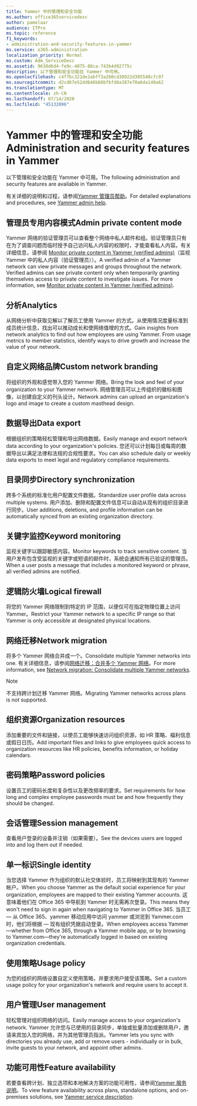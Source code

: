 ```yaml
---
title: Yammer 中的管理和安全功能
ms.author: office365servicedesc
author: pamelaar
audience: ITPro
ms.topic: reference
f1_keywords:
- administration-and-security-features-in-yammer
ms.service: o365-administration
localization_priority: Normal
ms.custom: Adm_ServiceDesc
ms.assetid: 9638d6d4-fe9c-4075-88ca-743b4d92775c
description: 以下管理和安全功能在 Yammer 中可用。
ms.openlocfilehash: c4f7bc321de1abff3a260cd30922d305548cfc97
ms.sourcegitcommit: d2cd67e52dd646b68bfbfd8a387e70a6da140a62
ms.translationtype: MT
ms.contentlocale: zh-CN
ms.lasthandoff: 07/14/2020
ms.locfileid: "45132096"
---
```

# <a name="administration-and-security-features-in-yammer"></a><span data-ttu-id="c5748-103">Yammer 中的管理和安全功能</span><span class="sxs-lookup"><span data-stu-id="c5748-103">Administration and security features in Yammer</span></span>

<span data-ttu-id="c5748-104">以下管理和安全功能在 Yammer 中可用。</span><span class="sxs-lookup"><span data-stu-id="c5748-104">The following administration and security features are available in Yammer.</span></span>
  
<span data-ttu-id="c5748-105">有关详细的说明和过程，请参阅[Yammer 管理员帮助](https://go.microsoft.com/fwlink/?LinkId=869688)。</span><span class="sxs-lookup"><span data-stu-id="c5748-105">For detailed explanations and procedures, see [Yammer admin help](https://go.microsoft.com/fwlink/?LinkId=869688).</span></span>

## <a name="admin-private-content-mode"></a><span data-ttu-id="c5748-106">管理员专用内容模式</span><span class="sxs-lookup"><span data-stu-id="c5748-106">Admin private content mode</span></span>

<span data-ttu-id="c5748-p101">Yammer 网络的验证管理员可以查看整个网络中私人邮件和组。验证管理员只有在为了调查问题而临时授予自己访问私人内容的权限时，才能查看私人内容。有关详细信息，请参阅 [Monitor private content in Yammer (verified admins)](https://go.microsoft.com/fwlink/?LinkId=627479)（监视 Yammer 中的私人内容（验证管理员））。</span><span class="sxs-lookup"><span data-stu-id="c5748-p101">A verified admin of a Yammer network can view private messages and groups throughout the network.  Verified admins can see private content only when temporarily granting themselves access to private content to investigate issues.  For more information, see [Monitor private content in Yammer (verified admins)](https://go.microsoft.com/fwlink/?LinkId=627479).</span></span>

## <a name="analytics"></a><span data-ttu-id="c5748-110">分析</span><span class="sxs-lookup"><span data-stu-id="c5748-110">Analytics</span></span>

<span data-ttu-id="c5748-p102">从网络分析中获取见解以了解员工使用 Yammer 的方式。从使用情况度量标准到成员统计信息，找出可以推动成长和使网络值增的方式。</span><span class="sxs-lookup"><span data-stu-id="c5748-p102">Gain insights from network analytics to find out how employees are using Yammer. From usage metrics to member statistics, identify ways to drive growth and increase the value of your network.</span></span>

## <a name="custom-network-branding"></a><span data-ttu-id="c5748-113">自定义网络品牌</span><span class="sxs-lookup"><span data-stu-id="c5748-113">Custom network branding</span></span>

<span data-ttu-id="c5748-114">将组织的外观和感觉带入您的 Yammer 网络。</span><span class="sxs-lookup"><span data-stu-id="c5748-114">Bring the look and feel of your organization to your Yammer network.</span></span> <span data-ttu-id="c5748-115">网络管理员可以上传组织的徽标和图像，以创建自定义的刊头设计。</span><span class="sxs-lookup"><span data-stu-id="c5748-115">Network admins can upload an organization's logo and image to create a custom masthead design.</span></span>

## <a name="data-export"></a><span data-ttu-id="c5748-116">数据导出</span><span class="sxs-lookup"><span data-stu-id="c5748-116">Data export</span></span>

<span data-ttu-id="c5748-117">根据组织的策略轻松管理和导出网络数据。</span><span class="sxs-lookup"><span data-stu-id="c5748-117">Easily manage and export network data according to your organization's policies.</span></span> <span data-ttu-id="c5748-118">您还可以计划每日或每周的数据导出以满足法律和法规的合规性要求。</span><span class="sxs-lookup"><span data-stu-id="c5748-118">You can also schedule daily or weekly data exports to meet legal and regulatory compliance requirements.</span></span>
  
## <a name="directory-synchronization"></a><span data-ttu-id="c5748-119">目录同步</span><span class="sxs-lookup"><span data-stu-id="c5748-119">Directory synchronization</span></span>

<span data-ttu-id="c5748-120">跨多个系统的标准化用户配置文件数据。</span><span class="sxs-lookup"><span data-stu-id="c5748-120">Standardize user profile data across multiple systems.</span></span> <span data-ttu-id="c5748-121">用户添加、删除和配置文件信息可以自动从现有的组织目录进行同步。</span><span class="sxs-lookup"><span data-stu-id="c5748-121">User additions, deletions, and profile information can be automatically synced from an existing organization directory.</span></span>

## <a name="keyword-monitoring"></a><span data-ttu-id="c5748-122">关键字监控</span><span class="sxs-lookup"><span data-stu-id="c5748-122">Keyword monitoring</span></span>

<span data-ttu-id="c5748-123">监视关键字以跟踪敏感内容。</span><span class="sxs-lookup"><span data-stu-id="c5748-123">Monitor keywords to track sensitive content.</span></span> <span data-ttu-id="c5748-124">当用户发布包含受监视的关键字或短语的邮件时，系统会通知所有已验证的管理员。</span><span class="sxs-lookup"><span data-stu-id="c5748-124">When a user posts a message that includes a monitored keyword or phrase, all verified admins are notified.</span></span>

## <a name="logical-firewall"></a><span data-ttu-id="c5748-125">逻辑防火墙</span><span class="sxs-lookup"><span data-stu-id="c5748-125">Logical firewall</span></span>

<span data-ttu-id="c5748-126">将您的 Yammer 网络限制到特定的 IP 范围，以便仅可在指定物理位置上访问 Yammer。</span><span class="sxs-lookup"><span data-stu-id="c5748-126">Restrict your Yammer network to a specific IP range so that Yammer is only accessible at designated physical locations.</span></span>

## <a name="network-migration"></a><span data-ttu-id="c5748-127">网络迁移</span><span class="sxs-lookup"><span data-stu-id="c5748-127">Network migration</span></span>

<span data-ttu-id="c5748-128">将多个 Yammer 网络合并成一个。</span><span class="sxs-lookup"><span data-stu-id="c5748-128">Consolidate multiple Yammer networks into one.</span></span> <span data-ttu-id="c5748-129">有关详细信息，请参阅[网络迁移：合并多个 Yammer 网络](https://go.microsoft.com/fwlink/?LinkID=617488)。</span><span class="sxs-lookup"><span data-stu-id="c5748-129">For more information, see [Network migration: Consolidate multiple Yammer networks](https://go.microsoft.com/fwlink/?LinkID=617488).</span></span>
  
> [!NOTE]
> <span data-ttu-id="c5748-130">不支持跨计划迁移 Yammer 网络。</span><span class="sxs-lookup"><span data-stu-id="c5748-130">Migrating Yammer networks across plans is not supported.</span></span> 

## <a name="organization-resources"></a><span data-ttu-id="c5748-131">组织资源</span><span class="sxs-lookup"><span data-stu-id="c5748-131">Organization resources</span></span>

<span data-ttu-id="c5748-132">添加重要的文件和链接，以使员工能够快速访问组织资源，如 HR 策略、福利信息或假日日历。</span><span class="sxs-lookup"><span data-stu-id="c5748-132">Add important files and links to give employees quick access to organization resources like HR policies, benefits information, or holiday calendars.</span></span>
  
## <a name="password-policies"></a><span data-ttu-id="c5748-133">密码策略</span><span class="sxs-lookup"><span data-stu-id="c5748-133">Password policies</span></span>

<span data-ttu-id="c5748-134">设置员工的密码长度和复杂性以及更改频率的要求。</span><span class="sxs-lookup"><span data-stu-id="c5748-134">Set requirements for how long and complex employee passwords must be and how frequently they should be changed.</span></span>
  
## <a name="session-management"></a><span data-ttu-id="c5748-135">会话管理</span><span class="sxs-lookup"><span data-stu-id="c5748-135">Session management</span></span>

<span data-ttu-id="c5748-136">查看用户登录的设备并注销（如果需要）。</span><span class="sxs-lookup"><span data-stu-id="c5748-136">See the devices users are logged into and log them out if needed.</span></span>

## <a name="single-identity"></a><span data-ttu-id="c5748-137">单一标识</span><span class="sxs-lookup"><span data-stu-id="c5748-137">Single identity</span></span>

<span data-ttu-id="c5748-138">当您选择 Yammer 作为组织的默认社交体验时，员工将映射到其现有的 Yammer 帐户。</span><span class="sxs-lookup"><span data-stu-id="c5748-138">When you choose Yammer as the default social experience for your organization, employees are mapped to their existing Yammer accounts.</span></span> <span data-ttu-id="c5748-139">这意味着他们在 Office 365 中导航到 Yammer 时无需再次登录。</span><span class="sxs-lookup"><span data-stu-id="c5748-139">This means they won't need to sign in again when navigating to Yammer in Office 365.</span></span> <span data-ttu-id="c5748-140">当员工 &mdash; 从 Office 365、yammer 移动应用中访问 yammer 或浏览到 Yammer.com 时，他们将根据 &mdash; 现有组织凭据自动登录。</span><span class="sxs-lookup"><span data-stu-id="c5748-140">When employees access Yammer&mdash;whether from Office 365, through a Yammer mobile app, or by browsing to Yammer.com&mdash;they're automatically logged in based on existing organization credentials.</span></span>

## <a name="usage-policy"></a><span data-ttu-id="c5748-141">使用策略</span><span class="sxs-lookup"><span data-stu-id="c5748-141">Usage policy</span></span>

<span data-ttu-id="c5748-142">为您的组织的网络设置自定义使用策略，并要求用户接受该策略。</span><span class="sxs-lookup"><span data-stu-id="c5748-142">Set a custom usage policy for your organization's network and require users to accept it.</span></span>

## <a name="user-management"></a><span data-ttu-id="c5748-143">用户管理</span><span class="sxs-lookup"><span data-stu-id="c5748-143">User management</span></span>

<span data-ttu-id="c5748-144">轻松管理对组织网络的访问。</span><span class="sxs-lookup"><span data-stu-id="c5748-144">Easily manage access to your organization's network.</span></span> <span data-ttu-id="c5748-145">Yammer 允许您与已使用的目录同步，单独或批量添加或删除用户，邀请来宾加入您的网络，并为其他管理员指派。</span><span class="sxs-lookup"><span data-stu-id="c5748-145">Yammer lets you sync with directories you already use, add or remove users - individually or in bulk, invite guests to your network, and appoint other admins.</span></span>

## <a name="feature-availability"></a><span data-ttu-id="c5748-146">功能可用性</span><span class="sxs-lookup"><span data-stu-id="c5748-146">Feature availability</span></span>

<span data-ttu-id="c5748-147">若要查看跨计划、独立选项和本地解决方案的功能可用性，请参阅[Yammer 服务说明](yammer-service-description.md)。</span><span class="sxs-lookup"><span data-stu-id="c5748-147">To view feature availability across plans, standalone options, and on-premises solutions, see [Yammer service description](yammer-service-description.md).</span></span>
  

